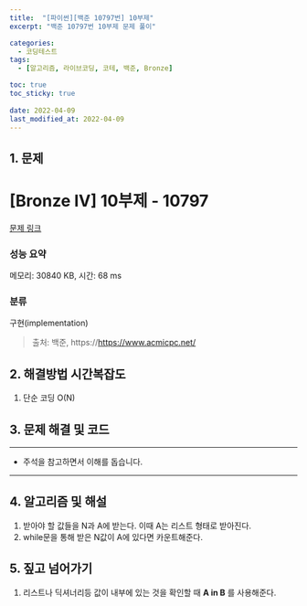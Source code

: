 ```yaml
---
title:  "[파이썬][백준 10797번] 10부제"
excerpt: "백준 10797번 10부제 문제 풀이"

categories:
  - 코딩테스트
tags:
  - [알고리즘, 라이브코딩, 코테, 백준, Bronze]

toc: true
toc_sticky: true
 
date: 2022-04-09
last_modified_at: 2022-04-09
---
```



## 1. 문제

# [Bronze IV] 10부제 - 10797 

[문제 링크](https://www.acmicpc.net/problem/10797) 

### 성능 요약

메모리: 30840 KB, 시간: 68 ms

### 분류

구현(implementation)



> 출처: 백준, https://https://www.acmicpc.net/

## 2. 해결방법 시간복잡도

1. 단순 코딩 O(N)


## 3. 문제 해결 및 코드
--- 

<script src="https://gist.github.com/godhin/62e9722ba4ba11243602773d229b7188.js"></script>

- 주석을 참고하면서 이해를 돕습니다.
---

## 4. 알고리즘 및 해설

1. 받아야 할 값들을 N과 A에 받는다. 이때 A는 리스트 형태로 받아진다.
2. while문을 통해 받은 N값이 A에 있다면 카운트해준다.


## 5. 짚고 넘어가기

1. 리스트나 딕셔너리등 값이 내부에 있는 것을 확인할 때 **A in B** 를 사용해준다.